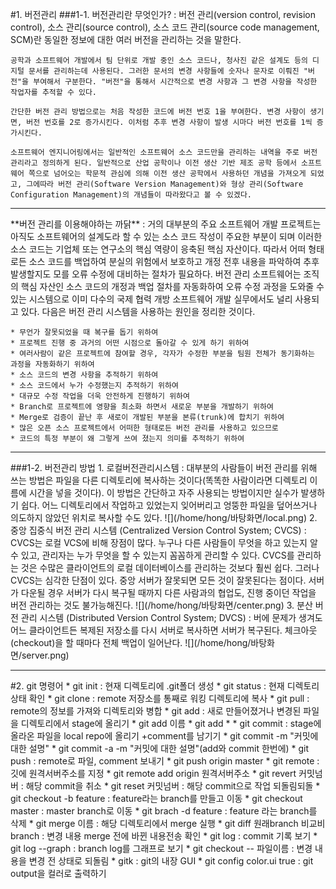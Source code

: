 #1. 버전관리
###1-1. 버전관리란 무엇인가?
: 버전 관리(version control, revision control), 소스 관리(source control), 소스 코드 관리(source code management, SCM)란 동일한 정보에 대한 여러 버전을 관리하는 것을 말한다.

	공학과 소프트웨어 개발에서 팀 단위로 개발 중인 소스 코드나, 청사진 같은 설계도 등의 디지털 문서를 관리하는데 사용된다. 그러한 문서의 변경 사항들에 숫자나 문자로 이뤄진 "버전"을 부여해서 구분한다. "버전"을 통해서 시간적으로 변경 사항과 그 변경 사항을 작성한 작업자를 추적할 수 있다.

	간단한 버전 관리 방법으로는 처음 작성한 코드에 버전 번호 1을 부여한다. 변경 사항이 생기면, 버전 번호를 2로 증가시킨다. 이처럼 추후 변경 사항이 발생 시마다 버전 번호를 1씩 증가시킨다.
 	
 	소프트웨어 엔지니어링에서는 일반적인 소프트웨어 소스 코드만을 관리하는 내역을 주로 버전 관리라고 정의하게 된다. 일반적으로 산업 공학이나 이전 생산 기반 제조 공학 등에서 소프트웨어 쪽으로 넘어오는 학문적 관심에 의해 이전 생산 공학에서 사용하던 개념을 가져오게 되었고, 그에따라 버전 관리(Software Version Management)와 형상 관리(Software Configuration Management)의 개념들이 따라왔다고 볼 수 있겠다.

<hr>
**버전 관리를 이용해야하는 까닭**
: 거의 대부분의 주요 소프트웨어 개발 프로젝트는 아직도 소프트웨어의 설계도라 할 수 있는 소스 코드 작성이 주요한 부분이 되며 이러한 소스 코드는 기업체 또는 연구소의 핵심 역량이 응축된 핵심 자산이다. 따라서 어떠 형태로든 소스 코드를 백업하여 분실의 위험에서 보호하고 개정 전후 내용을 파악하여 추후 발생할지도 모를 오류 수정에 대비하는 절차가 필요하다. 버전 관리 소프트웨어는 조직의 핵심 자산인 소스 코드의 개정과 백업 절차를 자동화하여 오류 수정 과정을 도와줄 수 있는 시스템으로 이미 다수의 국제 협력 개방 소프트웨어 개발 실무에서도 널리 사용되고 있다. 다음은 버전 관리 시스템을 사용하는 원인을 정리한 것이다.

	* 무언가 잘못되었을 때 복구를 돕기 위하여
	* 프로젝트 진행 중 과거의 어떤 시점으로 돌아갈 수 있게 하기 위하여
	* 여러사람이 같은 프로젝트에 참여할 경우, 각자가 수정한 부분을 팀원 전체가 동기화하는 과정을 자동화하기 위하여
	* 소스 코드의 변경 사항을 추적하기 위하여
	* 소스 코드에서 누가 수정했는지 추적하기 위하여
	* 대규모 수정 작업을 더욱 안전하게 진행하기 위하여
	* Branch로 프로젝트에 영향을 최소화 하면서 새로운 부분을 개발하기 위하여
	* Merge로 검증이 끝난 후 새로이 개발된 부분을 본류(trunk)에 합치기 위하여
	* 많은 오픈 소스 프로젝트에서 어떠한 형태로든 버전 관리를 사용하고 있으므로
	* 코드의 특정 부분이 왜 그렇게 쓰여 졌는지 의미를 추적하기 위하여
<hr>
###1-2. 버전관리 방법
1. 로컬버전관리시스템
: 대부분의 사람들이 버전 관리를 위해 쓰는 방법은 파일을 다른 디렉토리에 복사하는 것이다(똑똑한 사람이라면 디렉토리 이름에 시간을 넣을 것이다). 이 방법은 간단하고 자주 사용되는 방법이지만 실수가 발생하기 쉽다. 어느 디렉토리에서 작업하고 있었는지 잊어버리고 엉뚱한 파일을 덮어쓰거나 의도하지 않았던 위치로 복사할 수도 있다.
![](/home/hong/바탕화면/local.png)
2. 중앙 집중식 버전 관리 시스템 (Centralized Version Control System; CVCS)
: CVCS는 로컬 VCS에 비해 장점이 많다. 누구나 다른 사람들이 무엇을 하고 있는지 알 수 있고, 관리자는 누가 무엇을 할 수 있는지 꼼꼼하게 관리할 수 있다. CVCS를 관리하는 것은 수많은 클라이언트의 로컬 데이터베이스를 관리하는 것보다 훨씬 쉽다.
그러나 CVCS는 심각한 단점이 있다. 중앙 서버가 잘못되면 모든 것이 잘못된다는 점이다. 서버가 다운될 경우 서버가 다시 복구될 때까지 다른 사람과의 협업도, 진행 중이던 작업을 버전 관리하는 것도 불가능해진다.
![](/home/hong/바탕화면/center.png) 
3. 분산 버전 관리 시스템 (Distributed Version Control System; DVCS)
: 버에 문제가 생겨도 어느 클라이언트든 복제된 저장소를 다시 서버로 복사하면 서버가 복구된다. 체크아웃(checkout)을 할 때마다 전체 백업이 일어난다.
![](/home/hong/바탕화면/server.png) 
<hr>
#2. git 명령어
 * git init : 현재 디렉토리에 .git폴더 생성
 * git status : 현재 디렉토리 상태 확인
 * git clone : remote 저장소를 통째로 워킹 디렉토리에 복사
 * git pull : remote의 정보를 가져와 디렉토리와 병합
 * git add : 새로 만들어졌거나 변경된 파일을 디렉토리에서 stage에 올리기
 	* git add 이름
 	* git add * 
 * git commit : stage에 올라온 파일을 local repo에 올리기 +comment를 남기기
 	* git commit -m "커밋에 대한 설명"
 	* git commit -a -m "커밋에 대한 설명"(add와 commit 한번에)
 * git push : remote로 파일, comment 보내기
 	* git push origin master
 *  git remote : 깃에 원격서버주소를 지정
 	* git remote add origin 원격서버주소
 * git revert 커밋넘버 : 해당 commit을 취소
 * git reset 커밋넘버 : 해당 commit으로 작업 되돌림되돌
 * git checkout -b feature : feature라는 branch를 만들고 이동
 * git checkout master : master branch로 이동
 * git brach -d feature : feature 라는 branch를 삭제
 * git merge 이름 : 해당 디렉토리에서 merge 실행
 * git diff 원래branch 비교비branch : 변경 내용 merge 전에 바뀐 내용전송 확인
 * git log : commit 기록 보기
 	* git log --graph : branch log를 그래프로 보기
 * git checkout -- 파일이름 : 변경 내용을 변경 전 상태로 되돌림
 * gitk : git의 내장 GUI
 * git config color.ui true : git output을 컬러로 출력하기
 